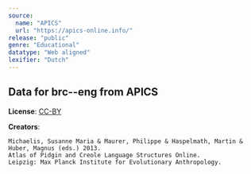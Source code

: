 ```yaml
---
source:
  name: "APICS"
  url: "https://apics-online.info/"
release: "public"
genre: "Educational"
datatype: "Web aligned"
lexifier: "Dutch"
---
```


## Data for brc--eng from APICS

**License**: [CC-BY](https://creativecommons.org/licenses/by/4.0/) 

**Creators**:
```
Michaelis, Susanne Maria & Maurer, Philippe & Haspelmath, Martin & Huber, Magnus (eds.) 2013. 
Atlas of Pidgin and Creole Language Structures Online. 
Leipzig: Max Planck Institute for Evolutionary Anthropology.
```
